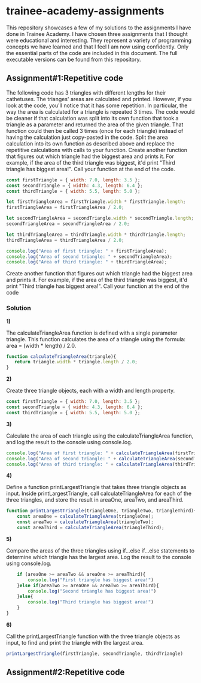 # **trainee-academy-assignments**
This repository showcases a few of my solutions to the assignments I have done in Trainee Academy. I have chosen three assignments that I thought were educational and interesting. They represent a variety of programming concepts we have learned and that I feel I am now using confidently.
Only the essential parts of the code are included in this document. The full executable versions can be found from this repository.

## **Assignment#1:Repetitive code**
The following code has 3 triangles with different lengths for their cathetuses. The trianges' areas are calculated and printed.
However, if you look at the code, you'll notice that it has some repetition. In particular, the way the area is calculated for a triangle is repeated 3 times.
The code would be cleaner if that calculation was split into its own function that took a triangle as a parameter and returned the area of the given triangle. That function could  then be called 3 times (once for each triangle) instead of having the calculation just copy-pasted in the code.
Split the area calculation into its own function as described above and replace the repetitive calculations with calls to your function.
Create another function that figures out which triangle had the biggest area and prints it. For example, if the area of the third triangle was biggest, it'd print "Third triangle has biggest area!". Call your function at the end of the code.


```javascript
const firstTriangle = { width: 7.0, length: 3.5 };
const secondTriangle = { width: 4.3, length: 6.4 };
const thirdTriangle = { width: 5.5, length: 5.0 };

let firstTriangleArea = firstTriangle.width * firstTriangle.length;
firstTriangleArea = firstTriangleArea / 2.0;

let secondTriangleArea = secondTriangle.width * secondTriangle.length;
secondTriangleArea = secondTriangleArea / 2.0;

let thirdTriangleArea = thirdTriangle.width * thirdTriangle.length;
thirdTriangleArea = thirdTriangleArea / 2.0;

console.log("Area of first triangle: " + firstTriangleArea);
console.log("Area of second triangle: " + secondTriangleArea);
console.log("Area of third triangle: " + thirdTriangleArea);
```
Create another function that figures out which triangle had the biggest area and prints it. For example, if the area of the third triangle was biggest, it'd print "Third triangle has biggest area!". Call your function at the end of the code

### Solution
**1)**

The calculateTriangleArea function is defined with a single parameter triangle. This function calculates the area of a triangle using the formula: area = (width * length) / 2.0.
```javascript
function calculateTriangleArea(triangle){
   return triangle.width * triangle.length / 2.0;
}
```
**2)**

Create three triangle objects, each with a width and length property.

```javascript
const firstTriangle = { width: 7.0, length: 3.5 };
const secondTriangle = { width: 4.3, length: 6.4 };
const thirdTriangle = { width: 5.5, length: 5.0 };
```
**3)**

Calculate the area of each triangle using the calculateTriangleArea function, and log the result to the console using console.log.

```javascript
console.log("Area of first triangle: " + calculateTriangleArea(firstTriangle));
console.log("Area of second triangle: " + calculateTriangleArea(secondTriangle));
console.log("Area of third triangle: " + calculateTriangleArea(thirdTriangle));
```

**4)**

Define a function printLargestTriangle that takes three triangle objects as input.
Inside printLargestTriangle, call calculateTriangleArea for each of the three triangles, and store the result in areaOne, areaTwo, and areaThird.

```javascript
function printLargestTriangle(triangleOne, triangleTwo, triangleThird){
    const areaOne = calculateTriangleArea(triangleOne);
    const areaTwo = calculateTriangleArea(triangleTwo);
    const areaThird = calculateTriangleArea(triangleThird);
```

**5)**

Compare the areas of the three triangles using if...else if...else statements to determine which triangle has the largest area.
Log the result to the console using console.log.

```javascript
    if (areaOne >= areaTwo && areaOne >= areaThird){
        console.log("First triangle has biggest area!")
    }else if(areaTwo >= areaOne && areaTwo >= areaThird){
        console.log("Second triangle has biggest area!")
    }else{
        console.log("Third triangle has biggest area!")
    }
}
```
**6)**

Call the printLargestTriangle function with the three triangle objects as input, to find and print the triangle with the largest area.

```javascript
printLargestTriangle(firstTriangle, secondTriangle, thirdTriangle)
```

## **Assignment#2:Repetitive code**





